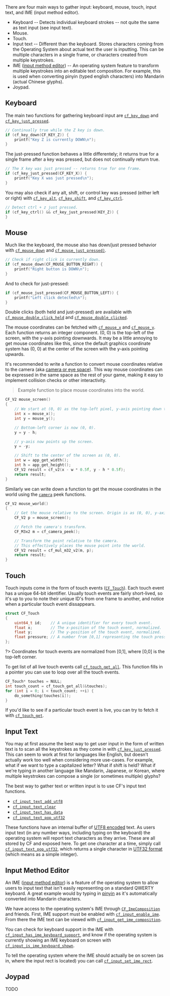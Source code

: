 [](../header.md ':include')

<br>

There are four main ways to gather input: keyboard, mouse, touch, input text, and IME (input method editor).

- Keyboard -- Detects individual keyboard strokes -- not quite the same as text input (see input text).
- Mouse.
- Touch.
- Input text -- Different than the keyboard. Stores characters coming from the Operating System about actual text the user is inputting. This can be multiple characters in a single frame, or characters created from multiple keystrokes.
- IME ([input method editor](https://learn.microsoft.com/en-us/windows/apps/design/input/input-method-editors)) -- An operating system feature to transform multiple keystrokes into an editable text composition. For example, this is used when converting pinyin (typed english characters) into Mandarin (actual Chinese glyphs).
- Joypad.

## Keyboard

The main two functions for gathering keyboard input are [`cf_key_down`](https://randygaul.github.io/cute_framework/#/input/cf_key_down) and [`cf_key_just_pressed`](https://randygaul.github.io/cute_framework/#/input/cf_key_just_pressed).

```cpp
// Continually true while the Z key is down.
if (cf_key_down(CF_KEY_Z)) {
	printf("Key Z is currently DOWN\n");
}
```

The just-pressed function behaves a little differentely; it returns true for a single frame after a key was pressed, but does not continually return true.

```cpp
// The X key was just pressed -- returns true for one frame.
if (cf_key_just_pressed(CF_KEY_X)) {
	printf("Key X was just pressed\n");
}
```

You may also check if any alt, shift, or control key was pressed (either left or right) with [`cf_key_alt`](https://randygaul.github.io/cute_framework/#/input/cf_key_alt), [`cf_key_shift`](https://randygaul.github.io/cute_framework/#/input/cf_key_shift), and [`cf_key_ctrl`](https://randygaul.github.io/cute_framework/#/input/cf_key_ctrl).

```cpp
// Detect ctrl + z just pressed.
if (cf_key_ctrl() && cf_key_just_pressed(KEY_Z)) {
}
```

## Mouse

Much like the keyboard, the mouse also has down/just pressed behavior with [`cf_mouse_down`](https://randygaul.github.io/cute_framework/#/input/cf_mouse_down) and [`cf_mouse_just_pressed)`](https://randygaul.github.io/cute_framework/#/input/cf_mouse_just_pressed).

```cpp
// Check if right click is currently down.
if (cf_mouse_down(CF_MOUSE_BUTTON_RIGHT)) {
	printf("Right button is DOWN\n");
}
```

And to check for just-pressed:

```cpp
if (cf_mouse_just_pressed(CF_MOUSE_BUTTON_LEFT)) {
	printf("Left click detected\n");
}
```

Double clicks (both held and just-pressed) are available with [`cf_mouse_double_click_held`](https://randygaul.github.io/cute_framework/#/input/cf_mouse_double_click_held) and [`cf_mouse_double_clicked`](https://randygaul.github.io/cute_framework/#/input/cf_mouse_double_clicked).

The mouse coordinates can be fetched with [`cf_mouse_x`](https://randygaul.github.io/cute_framework/#/input/cf_mouse_x) and [`cf_mouse_y`](https://randygaul.github.io/cute_framework/#/input/cf_mouse_y). Each function returns an integer component. (0, 0) is the top-left of the screen, with the y-axis pointing downwards. It may be a little annoying to get mouse coordinates like this, since the default graphics coordinate system has (0, 0) at the center of the screen with the y-axis pointing upwards.

It's recommended to write a function to convert mouse coordinates relative to the camera (aka [camera or eye space](https://gamedev.stackexchange.com/questions/65783/what-are-world-space-and-eye-space-in-game-development)). This way mouse coordinates can be expressed in the same space as the rest of your game, making it easy to implement collision checks or other interactivity.

> Example function to place mouse coordinates into the world.

```cpp
CF_V2 mouse_screen()
{
	// We start at (0, 0) as the top-left pixel, y-axis pointing down the screen.
	int x = mouse_x();
	int y = mouse_y();

	// Bottom-left corner is now (0, 0).
	y = y - h;

	// y-axis now points up the screen.
	y = -y;

	// Shift to the center of the screen as (0, 0).
	int w = app_get_width();
	int h = app_get_height();
	CF_V2 result = cf_v2(x - w * 0.5f, y - h * 0.5f);
	return result;
}
```

Similarly we can write down a function to get the mouse coordinates in the world using the [`camera`](https://randygaul.github.io/cute_framework/#/topics/camera) peek functions.

```cpp
CF_V2 mouse_world()
{
	// Get the mouse relative to the screen. Origin is as (0, 0), y-axis pointing upwards.
	CF_V2 p = mouse_screen();

	// Fetch the camera's transform.
	CF_M3x2 m = cf_camera_peek();

	// Transform the point relative to the camera.
	// This effectively places the mouse point into the world.
	CF_V2 result = cf_mul_m32_v2(m, p);
	return result;
}
```

## Touch

Touch inputs come in the form of touch events ([`CF_Touch`](https://randygaul.github.io/cute_framework/#/input/cf_touch)). Each touch event has a unique 64-bit identifier. Usually touch events are fairly short-lived, so it's up to you to note their unique ID's from one frame to another, and notice when a particular touch event dissappears.

```cpp
struct CF_Touch
{
	uint64_t id;    // A unique identifier for every touch event.
	float x;        // The x-position of the touch event, normalized.
	float y;        // The y-position of the touch event, normalized.
	float pressure; // A number from [0,1] representing the touch pressure.
};
```

?> Coordinates for touch events are normalized from [0,1], where [0,0] is the top-left corner.

To get list of all live touch events call [`cf_touch_get_all`](https://randygaul.github.io/cute_framework/#/input/cf_touch_get_all). This function fills in a pointer you can use to loop over all the touch events.

```cpp
CF_Touch* touches = NULL;
int touch_count = cf_touch_get_all(&touches);
for (int i = 0; i < touch_count; ++i) {
	do_something(touches[i]);
}
```

If you'd like to see if a particular touch event is live, you can try to fetch it with [`cf_touch_get`](https://randygaul.github.io/cute_framework/#/input/cf_touch_get).

## Input Text

You may at first assume the best way to get user input in the form of written text is to scan all the keystrokes as they come in with [`cf_key_just_pressed`](https://randygaul.github.io/cute_framework/#/input/cf_key_just_pressed). This can seem to work at first for languages like English, but doesn't actually work too well when considering more use-cases. For example, what if we want to type a capitalized letter? What if shift is held? What if we're typing in another language like Mandarin, Japanese, or Korean, where multiple keystrokes can compose a single (or sometimes multiple) glyphs?

The best way to gather text or written input is to use CF's input text functions.

- [`cf_input_text_add_utf8`](https://randygaul.github.io/cute_framework/#/input/cf_input_text_add_utf8)
- [`cf_input_text_clear`](https://randygaul.github.io/cute_framework/#/input/cf_input_text_clear)
- [`cf_input_text_has_data`](https://randygaul.github.io/cute_framework/#/input/cf_input_text_has_data)
- [`cf_input_text_pop_utf32`](https://randygaul.github.io/cute_framework/#/input/cf_input_text_pop_utf32)

These functions have an internal buffer of [UTF8 encoded](https://en.wikipedia.org/wiki/UTF-8) text. As users input text (in any number ways, including typing on the keyboard) the operating system will report text characters as they arrive. These are all stored by CF and exposed here. To get one character at a time, simply call [`cf_input_text_pop_utf32`](https://randygaul.github.io/cute_framework/#/input/cf_input_text_pop_utf32), which returns a single character in [UTF32 format](https://en.wikipedia.org/wiki/UTF-32) (which means as a simple integer).

## Input Method Editor

An IME ([input method editor](https://learn.microsoft.com/en-us/windows/apps/design/input/input-method-editors)) is a feature of the operating system to allow users to input text that isn't easily representing on a standard QWERTY keyboard. A great example would by typing in [pinyin](https://en.wikipedia.org/wiki/Pinyin) as it's automatically converted into Mandarin characters.

We have access to the operating system's IME through [`CF_ImeComposition`](https://randygaul.github.io/cute_framework/#/input/cf_imecomposition) and friends. First, IME support must be enabled with [`cf_input_enable_ime`](https://randygaul.github.io/cute_framework/#/input/cf_input_enable_ime). From there the IME text can be viewed with [`cf_input_get_ime_composition`](https://randygaul.github.io/cute_framework/#/input/cf_input_get_ime_composition).

You can check for keyboard support in the IME with [`cf_input_has_ime_keyboard_support`](https://randygaul.github.io/cute_framework/#/input/cf_input_has_ime_keyboard_support), and know if the operating system is currently showing an IME keyboard on screen with [`cf_input_is_ime_keyboard_shown`](https://randygaul.github.io/cute_framework/#/input/cf_input_is_ime_keyboard_shown).

To tell the operating system where the IME should actually be on screen (as in, where the input rect is located) you can call [`cf_input_set_ime_rect`](https://randygaul.github.io/cute_framework/#/input/cf_input_set_ime_rect).

## Joypad

TODO
